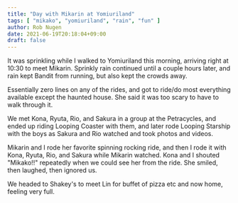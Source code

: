 ```yaml
---
title: "Day with Mikarin at Yomiuriland"
tags: [ "mikako", "yomiuriland", "rain", "fun" ]
author: Rob Nugen
date: 2021-06-19T20:18:04+09:00
draft: false
---
```


It was sprinkling while I walked to Yomiuriland this morning, arriving
right at 10:30 to meet Mikarin. Sprinkly rain continued until a couple
hours later, and rain kept Bandit from running, but also kept the
crowds away.

Essentially zero lines on any of the rides, and got to ride/do most
everything available except the haunted house.  She said it was too
scary to have to walk through it.

We met Kona, Ryuta, Rio, and Sakura in a group at the Petracycles, and
ended up riding Looping Coaster with them, and later rode Looping
Starship with the boys as Sakura and Rio watched and took photos and
videos.

Mikarin and I rode her favorite spinning rocking ride, and then I rode
it with Kona, Ryuta, Rio, and Sakura while Mikarin watched.  Kona and
I shouted "Mikako!!" repeatedly when we could see her from the
ride. She smiled, then laughed, then ignored us.

We headed to Shakey's to meet Lin for buffet of pizza etc and now
home, feeling very full.
